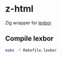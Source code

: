 # z-html

Zig wrapper for [lexbor](https://github.com/lexbor/lexbor)

## Compile lexbor

```sh
make -f Makefile.lexbor
```


